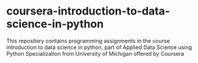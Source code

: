 # coursera-introduction-to-data-science-in-python

This repository contains programming assignments in the course introduction to data science in python, part of Applied Data Science using Python Specialization from University of Michigan offered by Coursera
